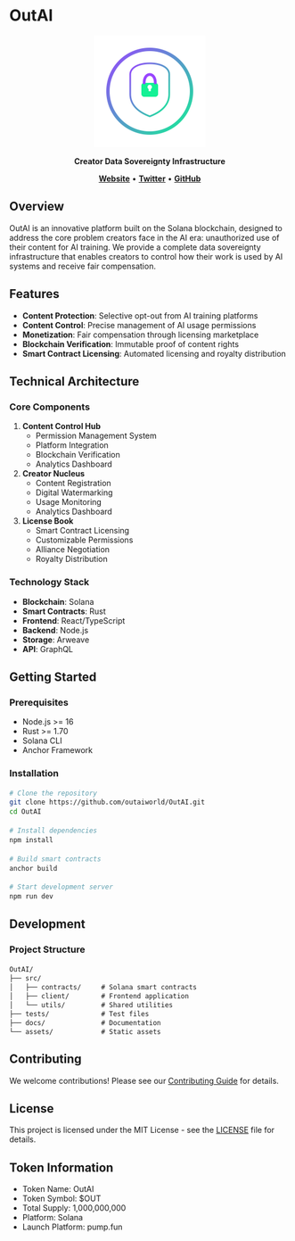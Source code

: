 # OutAI

<div align="center">
  <img src="assets/logo.svg" alt="OutAI Logo" width="200"/>
  <p>
    <strong>Creator Data Sovereignty Infrastructure</strong>
  </p>
  <p>
    <a href="https://www.outai.world/"><strong>Website</strong></a> •
    <a href="https://x.com/outai_world"><strong>Twitter</strong></a> •
    <a href="https://github.com/outaiworld/OutAI"><strong>GitHub</strong></a>
  </p>
</div>

## Overview

OutAI is an innovative platform built on the Solana blockchain, designed to address the core problem creators face in the AI era: unauthorized use of their content for AI training. We provide a complete data sovereignty infrastructure that enables creators to control how their work is used by AI systems and receive fair compensation.

## Features

* **Content Protection**: Selective opt-out from AI training platforms
* **Content Control**: Precise management of AI usage permissions
* **Monetization**: Fair compensation through licensing marketplace
* **Blockchain Verification**: Immutable proof of content rights
* **Smart Contract Licensing**: Automated licensing and royalty distribution

## Technical Architecture

### Core Components

1. **Content Control Hub**  
   * Permission Management System  
   * Platform Integration  
   * Blockchain Verification  
   * Analytics Dashboard
2. **Creator Nucleus**  
   * Content Registration  
   * Digital Watermarking  
   * Usage Monitoring  
   * Analytics Dashboard
3. **License Book**  
   * Smart Contract Licensing  
   * Customizable Permissions  
   * Alliance Negotiation  
   * Royalty Distribution

### Technology Stack

* **Blockchain**: Solana
* **Smart Contracts**: Rust
* **Frontend**: React/TypeScript
* **Backend**: Node.js
* **Storage**: Arweave
* **API**: GraphQL

## Getting Started

### Prerequisites

* Node.js >= 16
* Rust >= 1.70
* Solana CLI
* Anchor Framework

### Installation

```bash
# Clone the repository
git clone https://github.com/outaiworld/OutAI.git
cd OutAI

# Install dependencies
npm install

# Build smart contracts
anchor build

# Start development server
npm run dev
```

## Development

### Project Structure

```
OutAI/
├── src/
│   ├── contracts/     # Solana smart contracts
│   ├── client/        # Frontend application
│   └── utils/         # Shared utilities
├── tests/             # Test files
├── docs/              # Documentation
└── assets/            # Static assets
```

## Contributing

We welcome contributions! Please see our [Contributing Guide](CONTRIBUTING.md) for details.

## License

This project is licensed under the MIT License - see the [LICENSE](LICENSE) file for details.

## Token Information

* Token Name: OutAI
* Token Symbol: $OUT
* Total Supply: 1,000,000,000
* Platform: Solana
* Launch Platform: pump.fun 